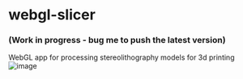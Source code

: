 webgl-slicer 
============
### (Work in progress - bug me to push the latest version)
WebGL app for processing stereolithography models for 3d printing
![image](https://cloud.githubusercontent.com/assets/794279/2812200/701f6344-ce47-11e3-8f4a-f3b2f25f7fc9.png)
